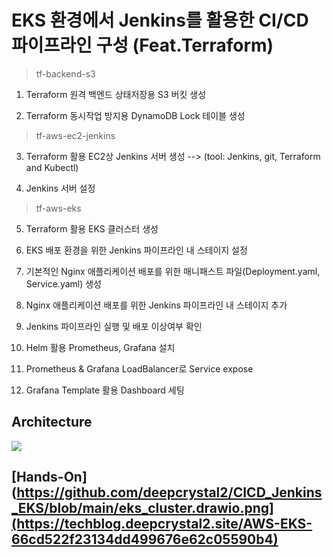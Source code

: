 # EKS 환경에서 Jenkins를 활용한 CI/CD 파이프라인 구성 (Feat.Terraform)

> tf-backend-s3

1. Terraform 원격 백엔드 상태저장용 S3 버킷 생성 


2. Terraform 동시작업 방지용 DynamoDB Lock 테이블 생성


> tf-aws-ec2-jenkins

3. Terraform 활용 EC2상 Jenkins 서버 생성 -->
   (tool: Jenkins, git, Terraform and Kubectl)

4. Jenkins 서버 설정


> tf-aws-eks
5. Terraform 활용 EKS 클러스터 생성


6. EKS 배포 환경을 위한 Jenkins 파이프라인 내 스테이지 설정


7. 기본적인 Nginx 애플리케이션 배포를 위한 매니패스트 파일(Deployment.yaml, Service.yaml) 생성


8. Nginx 애플리케이션 배포를 위한 Jenkins 파이프라인 내 스테이지 추가


9. Jenkins 파이프라인 실행 및 배포 이상여부 확인


10. Helm 활용 Prometheus, Grafana 설치


11. Prometheus & Grafana LoadBalancer로 Service expose


12. Grafana Template 활용 Dashboard 세팅


## Architecture

![](https://github.com/deepcrystal2/CICD_Jenkins_EKS/blob/main/eks_cluster.drawio.png)


## [Hands-On] (https://github.com/deepcrystal2/CICD_Jenkins_EKS/blob/main/eks_cluster.drawio.png](https://techblog.deepcrystal2.site/AWS-EKS-66cd522f23134dd499676e62c05590b4)
